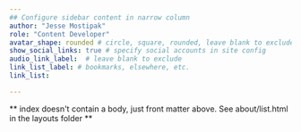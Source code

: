 ```yaml
---
## Configure sidebar content in narrow column
author: "Jesse Mostipak"
role: "Content Developer"
avatar_shape: rounded # circle, square, rounded, leave blank to exclude
show_social_links: true # specify social accounts in site config
audio_link_label:  # leave blank to exclude
link_list_label: # bookmarks, elsewhere, etc.
link_list:

---
```


** index doesn't contain a body, just front matter above.
See about/list.html in the layouts folder **